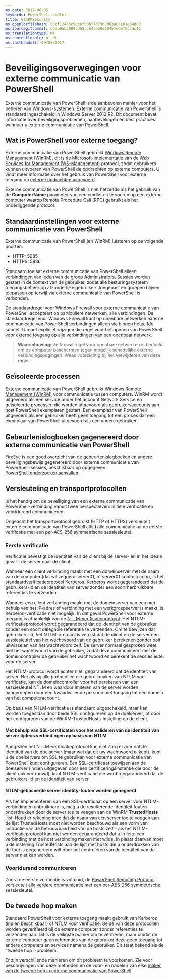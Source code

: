 ```yaml
---
ms.date: 2017-06-05
keywords: PowerShell-cmdlet
title: WinRMSecurity
ms.openlocfilehash: 65cf12466c9dc8fc8b77d79b0d63a6ae61e64d60
ms.sourcegitcommit: d6ab9ab5909ed59cce4ce30e29457e0e75c7ac12
ms.translationtype: MT
ms.contentlocale: nl-NL
ms.lasthandoff: 09/08/2017
---
```

# <a name="powershell-remoting-security-considerations"></a>Beveiligingsoverwegingen voor externe communicatie van PowerShell

Externe communicatie van PowerShell is de aanbevolen manier voor het beheren van Windows-systemen. Externe communicatie van PowerShell is standaard ingeschakeld in Windows Server 2012 R2. Dit document bevat informatie over beveiligingsproblemen, aanbevelingen en best practices wanneer u externe communicatie van PowerShell.

## <a name="what-is-powershell-remoting"></a>Wat is PowerShell voor externe toegang?

Externe communicatie van PowerShell gebruikt [Windows Remote Management (WinRM)](https://msdn.microsoft.com/en-us/library/windows/desktop/aa384426.aspx), dit is de Microsoft-implementatie van de [Web Services for Management (WS-Management)](http://www.dmtf.org/sites/default/files/standards/documents/DSP0226_1.2.0.pdf) protocol, zodat gebruikers kunnen uitvoeren van PowerShell de opdrachten op externe computers. U vindt meer informatie over het gebruik van PowerShell voor externe toegang op [externe opdrachten uitgevoerd](https://technet.microsoft.com/en-us/library/dd819505.aspx).

Externe communicatie van PowerShell is niet hetzelfde als het gebruik van de **ComputerName** parameter van een cmdlet uit te voeren op een externe computer waarop Remote Procedure Call (RPC) gebruikt als het onderliggende protocol.

## <a name="powershell-remoting-default-settings"></a>Standaardinstellingen voor externe communicatie van PowerShell

Externe communicatie van PowerShell (en WinRM) luisteren op de volgende poorten:

- HTTP: 5985
- HTTPS: 5986

Standaard toelaat externe communicatie van PowerShell alleen verbindingen van leden van de groep Administrators. Sessies worden gestart in de context van de gebruiker, zodat alle besturingssysteem toegangsbeheer op afzonderlijke gebruikers toegepast en groepen blijven toepassen op terwijl via externe communicatie van PowerShell is verbonden.

De standaardregel voor Windows Firewall voor externe communicatie van PowerShell accepteert op particuliere netwerken, alle verbindingen. De standaardregel voor Windows Firewall kunt op openbare netwerken externe communicatie van PowerShell verbindingen alleen via binnen hetzelfde subnet. U moet expliciet wijzigen die regel voor het openen van PowerShell voor externe toegang op alle verbindingen van een openbaar netwerk.

>**Waarschuwing:** de firewallregel voor openbare netwerken is bedoeld om de computer beschermen tegen mogelijk schadelijke externe verbindingspogingen. Wees voorzichtig bij het verwijderen van deze regel.

## <a name="process-isolation"></a>Geïsoleerde processen

Externe communicatie van PowerShell gebruikt [Windows Remote Management (WinRM)](https://msdn.microsoft.com/en-us/library/windows/desktop/aa384426) voor communicatie tussen computers. WinRM wordt uitgevoerd als een service onder het account Network Service en geïsoleerde processen die worden uitgevoerd als gebruikersaccounts aan host PowerShell exemplaren gestart. Een exemplaar van PowerShell uitgevoerd als een gebruiker heeft geen toegang tot een proces dat een exemplaar van PowerShell uitgevoerd als een andere gebruiker.

## <a name="event-logs-generated-by-powershell-remoting"></a>Gebeurtenislogboeken gegenereerd door externe communicatie van PowerShell

FireEye is een goed overzicht van de gebeurtenislogboeken en andere beveiligingsbewijs gegenereerd door externe communicatie van PowerShell-sessies, beschikbaar op opgegeven  
[PowerShell onderzoeken aanvallen](https://www.fireeye.com/content/dam/fireeye-www/global/en/solutions/pdfs/wp-lazanciyan-investigating-powershell-attacks.pdf).

## <a name="encryption-and-transport-protocols"></a>Versleuteling en transportprotocollen

Is het handig om de beveiliging van een externe communicatie van PowerShell-verbinding vanuit twee perspectieven: initiële verificatie en voortdurend communiceren. 

Ongeacht het transportprotocol gebruikt (HTTP of HTTPS) versleutelt externe communicatie van PowerShell altijd alle communicatie na de eerste verificatie met een per-AES-256 symmetrische sessiesleutel.
    
### <a name="initial-authentication"></a>Eerste verificatie

Verificatie bevestigt de identiteit van de client bij de server- en in het ideale geval - de server naar de client.
    
Wanneer een client verbinding maakt met een domeinserver met de naam van de computer (dat wil zeggen: server01, of server01.contoso.com), is het standaardverificatieprotocol [Kerberos](https://msdn.microsoft.com/en-us/library/windows/desktop/aa378747.aspx).
Kerberos wordt gegarandeerd dat de gebruikers-id en de identiteit van server zonder een soort herbruikbare referenties te verzenden.

Wanneer een client verbinding maakt met de domeinserver van een met behulp van het IP-adres of verbinding met een werkgroepserver is maakt, is Kerberos-verificatie niet mogelijk. In dat geval PowerShell voor externe toegang is afhankelijk van de [NTLM-verificatieprotocol](https://msdn.microsoft.com/en-us/library/windows/desktop/aa378749.aspx). Het NTLM-verificatieprotocol wordt gegarandeerd dat de identiteit van de gebruiker zonder een soort delegable referentie te verzenden. Om te bewijzen dat gebruikers-id, het NTLM-protocol is vereist dat de client en de server een sessiesleutel van het wachtwoord van de gebruiker berekenen zonder ooit uitwisselen van het wachtwoord zelf. De server normaal gesproken weet niet het wachtwoord van de gebruiker, zodat deze communiceert met de domeincontroller de gebruiker het wachtwoord en berekent de sessiesleutel voor de server. 
      
Het NTLM-protocol wordt echter niet, gegarandeerd dat de identiteit van server. Net als bij alle protocollen die gebruikmaken van NTLM voor verificatie, kan de domeincontroller voor het berekenen van een sessiesleutel NTLM en waardoor imiteren van de server worden aangeroepen door een kwaadwillende persoon met toegang tot een domein van het computeraccount.

Op basis van NTLM-verificatie is standaard uitgeschakeld, maar kan worden toegestaan door beide SSL configureren op de doelserver, of door het configureren van de WinRM-TrustedHosts-instelling op de client.
    
#### <a name="using-ssl-certificates-to-validate-server-identity-during-ntlm-based-connections"></a>Met behulp van SSL-certificaten voor het valideren van de identiteit van server tijdens verbindingen op basis van NTLM

Aangezien het NTLM-verificatieprotocol kan niet Zorg ervoor dat de identiteit van de doelserver (maar wel dat dit uw wachtwoord al kent), kunt u de doelservers om SSL te gebruiken voor externe communicatie van PowerShell kunt configureren. Een SSL-certificaat toewijzen aan de doelserver (indien uitgegeven door een certificeringsinstantie die door de client ook vertrouwd), kunt NTLM-verificatie die wordt gegarandeerd dat de gebruikers-id en de identiteit van server.
    
#### <a name="ignoring-ntlm-based-server-identity-errors"></a>NTLM-gebaseerde server identity-fouten worden genegeerd
      
Als het implementeren van een SSL-certificaat op een server voor NTLM-verbindingen onbruikbare is, mag u de resulterende identiteit fouten onderdrukken door de server toe te voegen aan de WinRM **TrustedHosts** lijst. Houd er rekening mee dat de naam van een server toe te voegen aan de lijst TrustedHosts moet niet worden beschouwd als een vorm van instructie van de betrouwbaarheid van de hosts zelf - als het NTLM-verificatieprotocol kan niet worden gegarandeerd dat u in feite een verbinding met de host verbinding maken met wilde.
In plaats daarvan moet u de instelling TrustedHosts aan de lijst met hosts die u onderdrukken van de fout is gegenereerd wilt door het controleren van de identiteit van de server niet kan worden.
    
    
### <a name="ongoing-communication"></a>Voortdurend communiceren

Zodra de eerste verificatie is voltooid, de [PowerShell Remoting Protocol](https://msdn.microsoft.com/en-us/library/dd357801.aspx) versleutelt alle verdere communicatie met een per-AES-256 symmetrische sessiesleutel.  


## <a name="making-the-second-hop"></a>De tweede hop maken

Standaard PowerShell voor externe toegang maakt gebruik van Kerberos (indien beschikbaar) of NTLM voor verificatie. Beide van deze protocollen worden geverifieerd bij de externe computer zonder referenties te verzenden aan.
Dit is de veiligste manier om te verifiëren, maar omdat de externe computer geen referenties van de gebruiker deze geen toegang tot andere computers en services namens de gebruiker. Dit staat bekend als de "tweede hop '-probleem.

Er zijn verschillende manieren om dit probleem te voorkomen. Zie voor beschrijvingen van deze methoden en de voor- en nadelen van elke [maken van de tweede hop in externe communicatie van PowerShell](PS-remoting-second-hop.md).










